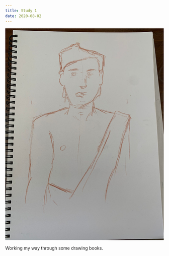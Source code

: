 ```yaml
---
title: Study 1
date: 2020-08-02
---
```


!['Study 1'](image/Study1.jpeg)

Working my way through some drawing books.